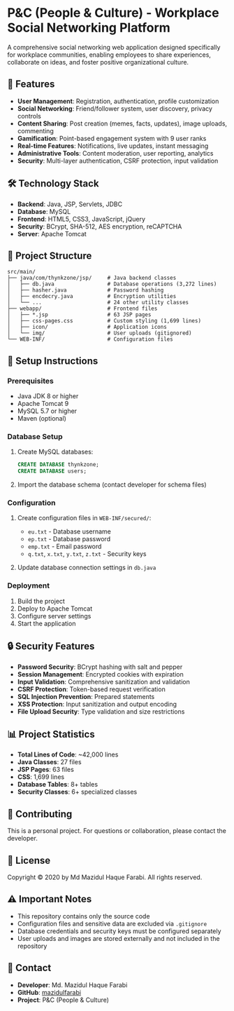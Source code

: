 # P&C (People & Culture) - Workplace Social Networking Platform

A comprehensive social networking web application designed specifically for workplace communities, enabling employees to share experiences, collaborate on ideas, and foster positive organizational culture.

## 🚀 Features

- **User Management**: Registration, authentication, profile customization
- **Social Networking**: Friend/follower system, user discovery, privacy controls
- **Content Sharing**: Post creation (memes, facts, updates), image uploads, commenting
- **Gamification**: Point-based engagement system with 9 user ranks
- **Real-time Features**: Notifications, live updates, instant messaging
- **Administrative Tools**: Content moderation, user reporting, analytics
- **Security**: Multi-layer authentication, CSRF protection, input validation

## 🛠️ Technology Stack

- **Backend**: Java, JSP, Servlets, JDBC
- **Database**: MySQL
- **Frontend**: HTML5, CSS3, JavaScript, jQuery
- **Security**: BCrypt, SHA-512, AES encryption, reCAPTCHA
- **Server**: Apache Tomcat

## 📁 Project Structure

```
src/main/
├── java/com/thynkzone/jsp/     # Java backend classes
│   ├── db.java                 # Database operations (3,272 lines)
│   ├── hasher.java             # Password hashing
│   ├── encdecry.java           # Encryption utilities
│   └── ...                     # 24 other utility classes
├── webapp/                     # Frontend files
│   ├── *.jsp                   # 63 JSP pages
│   ├── css-pages.css           # Custom styling (1,699 lines)
│   ├── icon/                   # Application icons
│   └── img/                    # User uploads (gitignored)
└── WEB-INF/                    # Configuration files
```

## 🔧 Setup Instructions

### Prerequisites
- Java JDK 8 or higher
- Apache Tomcat 9
- MySQL 5.7 or higher
- Maven (optional)

### Database Setup
1. Create MySQL databases:
   ```sql
   CREATE DATABASE thynkzone;
   CREATE DATABASE users;
   ```
2. Import the database schema (contact developer for schema files)

### Configuration
1. Create configuration files in `WEB-INF/secured/`:
   - `eu.txt` - Database username
   - `ep.txt` - Database password
   - `emp.txt` - Email password
   - `q.txt`, `x.txt`, `y.txt`, `z.txt` - Security keys

2. Update database connection settings in `db.java`

### Deployment
1. Build the project
2. Deploy to Apache Tomcat
3. Configure server settings
4. Start the application

## 🔒 Security Features

- **Password Security**: BCrypt hashing with salt and pepper
- **Session Management**: Encrypted cookies with expiration
- **Input Validation**: Comprehensive sanitization and validation
- **CSRF Protection**: Token-based request verification
- **SQL Injection Prevention**: Prepared statements
- **XSS Protection**: Input sanitization and output encoding
- **File Upload Security**: Type validation and size restrictions

## 📊 Project Statistics

- **Total Lines of Code**: ~42,000 lines
- **Java Classes**: 27 files
- **JSP Pages**: 63 files
- **CSS**: 1,699 lines
- **Database Tables**: 8+ tables
- **Security Classes**: 6+ specialized classes

## 🤝 Contributing

This is a personal project. For questions or collaboration, please contact the developer.

## 📝 License

Copyright © 2020 by Md Mazidul Haque Farabi. All rights reserved.

## ⚠️ Important Notes

- This repository contains only the source code
- Configuration files and sensitive data are excluded via `.gitignore`
- Database credentials and security keys must be configured separately
- User uploads and images are stored externally and not included in the repository

## 🔗 Contact

- **Developer**: Md. Mazidul Haque Farabi
- **GitHub**: [mazidulfarabi](https://github.com/mazidulfarabi)
- **Project**: P&C (People & Culture) 